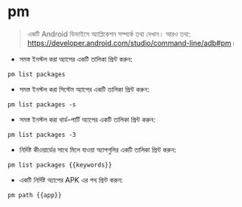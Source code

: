 # pm

> একটি Android ডিভাইসে অ্যাপ্লিকেশন সম্পর্কে তথ্য দেখান।
> আরও তথ্য: <https://developer.android.com/studio/command-line/adb#pm>।

- সমস্ত ইনস্টল করা অ্যাপের একটি তালিকা প্রিন্ট করুন:

`pm list packages`

- সমস্ত ইনস্টল করা সিস্টেম অ্যাপের একটি তালিকা প্রিন্ট করুন:

`pm list packages -s`

- সমস্ত ইনস্টল করা থার্ড-পার্টি অ্যাপের একটি তালিকা প্রিন্ট করুন:

`pm list packages -3`

- নির্দিষ্ট কীওয়ার্ডের সাথে মিলে যাওয়া অ্যাপগুলির একটি তালিকা প্রিন্ট করুন:

`pm list packages {{keywords}}`

- একটি নির্দিষ্ট অ্যাপের APK এর পথ প্রিন্ট করুন:

`pm path {{app}}`

